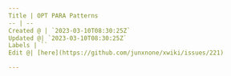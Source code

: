 ```yaml
---
Title | OPT PARA Patterns
-- | --
Created @ | `2023-03-10T08:30:25Z`
Updated @| `2023-03-10T08:30:25Z`
Labels | ``
Edit @| [here](https://github.com/junxnone/xwiki/issues/221)

---
```


